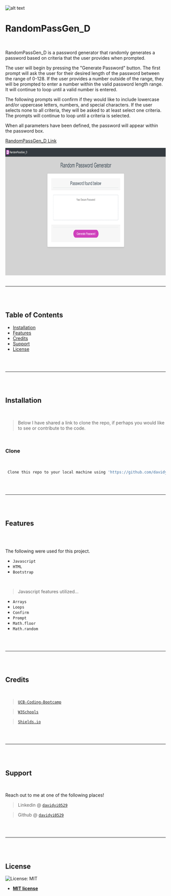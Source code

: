 <img src="https://github.com/davidyi0529/Portfolio_D/blob/master/assets/images/logo.png?raw=true" alt="alt text" title="David Yi">

<br />

# RandomPassGen_D

<br />

RandomPassGen_D is a password generator that randomly generates a password based on criteria that the user provides when prompted. 

The user will begin by pressing the "Generate Password" button. The first prompt will ask the user for their desired length of the password between the range of 0-128. If the user provides a number outside of the range, they will be prompted to enter a number within the valid password length range. It will continue to loop until a valid number is entered.

The following prompts will confirm if they would like to include lowercase and/or uppercase letters, numbers, and special characters. If the user selects none to all criteria, they will be asked to at least select one criteria. The prompts will continue to loop until a criteria is selected.

When all parameters have been defined, the password will appear within the password box.

[RandomPassGen_D Link](https://davidyi0529.github.io/RandomPassGen_D/)

<img src="https://github.com/davidyi0529/RandomPassGen_D/blob/master/Assets/images/RandomPassGen_D.png?raw=true" width="1000" height="400">

<br />
<br />

---

<br />
<br />

## Table of Contents

- [Installation](#installation)
- [Features](#features)
- [Credits](#credits)
- [Support](#support)
- [License](#license)

<br />
<br />

---

<br />
<br />

## Installation

<br />

> Below I have shared a link to clone the repo, if perhaps you would like to see or contribute to the code.

<br />

### Clone

<br />

```bash
 Clone this repo to your local machine using 'https://github.com/davidyi0529/RandomPassGen_D.git'
```

<br />
<br />

---

<br />
<br />

## Features

<br />
<br />

The following were used for this project.

- `Javascript`
- `HTML`
- `Bootstrap`

<br />

>Javascript features utilized...

- `Arrays`
- `Loops` 
- `Confirm`
- `Prompt`
- `Math.floor`
- `Math.random`

<br />
<br />

---

<br />
<br />

## Credits

<br />

><a href="https://bootcamp.berkeley.edu/coding/" target="_blank">`UCB-Coding-Bootcamp`</a> 

><a href="w3schools.com" target="_blank">`W3Schools`</a> 

><a href="https://shields.io/ " target="_blank">`Shields.io`</a> 

<br />
<br />

---

<br />
<br />

## Support

<br />

Reach out to me at one of the following places!

> Linkedin @ <a href="www.linkedin.com/in/davidyi0529" target="_blank">`davidyi0529`</a> 

> Github @ <a href="https://github.com/davidyi0529" target="_blank">`davidyi0529`</a>

<br />
<br />

---

<br />
<br />

## License

![License: MIT](https://img.shields.io/badge/License-MIT-blue.svg)

 - **[MIT license](http://opensource.org/licenses/mit-license.php)**
